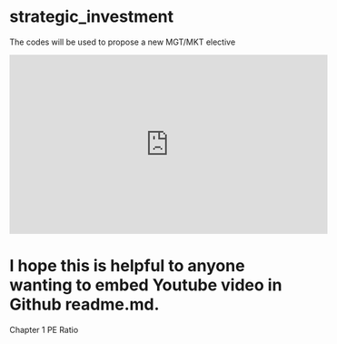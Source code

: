 # strategic_investment
The codes will be used to propose a new MGT/MKT elective

<html>
<p align="center">
<iframe width="560" height="315" src="https://www.youtube.com/embed/4KkTGx2bK_4" title="YouTube video player" frameborder="0" allow="accelerometer; autoplay; clipboard-write; encrypted-media; gyroscope; picture-in-picture" allowfullscreen></iframe>
</p>
</html>

I hope this is helpful to anyone wanting to embed Youtube video in Github readme.md. 
=======
Chapter 1 PE Ratio

